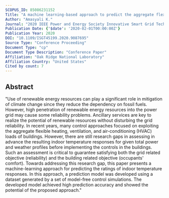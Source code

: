 ```yaml
---
SCOPUS_ID: 85086231152
Title: "A machine learning-based approach to predict the aggregate flexibility of HVAC systems"
Author: "Amasyali K."
Journal: "2020 IEEE Power and Energy Society Innovative Smart Grid Technologies Conference, ISGT 2020"
Publication Date: {'$date': '2020-02-01T00:00:00Z'}
Publication Year: 2020
DOI: "10.1109/ISGT45199.2020.9087695"
Source Type: "Conference Proceeding"
Document Type: "cp"
Document Type Description: "Conference Paper"
Affiliation: "Oak Ridge National Laboratory"
Affiliation Country: "United States"
Cited by count: 7
---
```


## Abstract
"Use of renewable energy resources can play a significant role in mitigation of climate change since they reduce the dependency on fossil fuels. However, high penetration of renewable energy resources into the power grid may cause some reliability problems. Ancillary services are key to realize the potential of renewable resources without disturbing the grid reliability. In recent years, many control approaches focused on exploiting the aggregate flexible heating, ventilation, and air-conditioning (HVAC) loads of buildings. However, there are still research gaps in assessing in advance the resulting indoor temperature responses for given total power and weather profiles before implementing the controls in the buildings. Such an assessment is critical to guarantee satisfying both the grid related objective (reliability) and the building related objective (occupants' comfort). Towards addressing this research gap, this paper presents a machine-learning approach for predicting the ratings of indoor temperature responses. In this approach, a prediction model was developed using a dataset generated by a set of model-free control simulations. The developed model achieved high prediction accuracy and showed the potential of the proposed approach."
